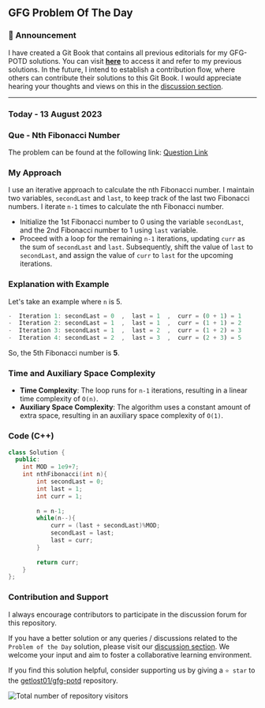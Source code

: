## GFG Problem Of The Day

### 🎉 Announcement
I have created a Git Book that contains all previous editorials for my GFG-POTD solutions. You can visit **[here](https://gl01.gitbook.io/gfg-editorials/)** to access it and refer to my previous solutions. In the future, I intend to establish a contribution flow, where others can contribute their solutions to this Git Book. I would appreciate hearing your thoughts and views on this in the [discussion section](https://github.com/getlost01/gfg-potd/discussions).

----
### Today - 13 August 2023
### Que - Nth Fibonacci Number

The problem can be found at the following link: [Question Link](https://practice.geeksforgeeks.org/problems/nth-fibonacci-number1335/1)

### My Approach

I use an iterative approach to calculate the nth Fibonacci number. I maintain two variables, `secondLast` and `last`, to keep track of the last two Fibonacci numbers. I iterate `n-1` times to calculate the nth Fibonacci number.

-  Initialize the 1st Fibonacci number to 0 using the variable `secondLast`, and the 2nd Fibonacci number to 1 using `last` variable.
- Proceed with a loop for the remaining `n-1` iterations, updating `curr` as the sum of `secondLast` and `last`. Subsequently, shift the value of `last` to `secondLast`, and assign the value of `curr` to `last` for the upcoming iterations.

### Explanation with Example

Let's take an example where `n` is 5.

```js
-  Iteration 1: secondLast = 0  ,  last = 1  ,  curr = (0 + 1) = 1
-  Iteration 2: secondLast = 1  ,  last = 1  ,  curr = (1 + 1) = 2
-  Iteration 3: secondLast = 1  ,  last = 2  ,  curr = (1 + 2) = 3
-  Iteration 4: secondLast = 2  ,  last = 3  ,  curr = (2 + 3) = 5
```
So, the 5th Fibonacci number is **5**.

### Time and Auxiliary Space Complexity

- **Time Complexity**: The loop runs for `n-1` iterations, resulting in a linear time complexity of `O(n)`.
- **Auxiliary Space Complexity**: The algorithm uses a constant amount of extra space, resulting in an auxiliary space complexity of `O(1)`.

### Code (C++)
```cpp
class Solution {
  public:
    int MOD = 1e9+7;
    int nthFibonacci(int n){
        int secondLast = 0;
        int last = 1;
        int curr = 1;
        
        n = n-1;
        while(n--){
            curr = (last + secondLast)%MOD;
            secondLast = last;
            last = curr;
        }
        
        return curr;
    }
};
```
### Contribution and Support

I always encourage contributors to participate in the discussion forum for this repository.

If you have a better solution or any queries / discussions related to the `Problem of the Day` solution, please visit our [discussion section](https://github.com/getlost01/gfg-potd/discussions). We welcome your input and aim to foster a collaborative learning environment.

If you find this solution helpful, consider supporting us by giving a `⭐ star` to the [getlost01/gfg-potd](https://github.com/getlost01/gfg-potd) repository.


![Total number of repository visitors](https://komarev.com/ghpvc/?username=gl01potdgfg&color=blue&&label=Visitors)
